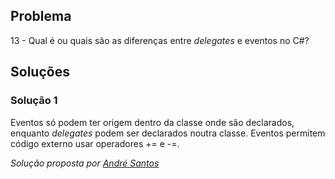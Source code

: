 ## Problema

13 - Qual é ou quais são as diferenças entre _delegates_ e eventos no C#?

## Soluções

### Solução 1

Eventos só podem ter origem dentro da classe onde são declarados, enquanto 
_delegates_ podem ser declarados noutra classe.
Eventos permitem código externo usar operadores += e -=.

*Solução proposta por [André Santos](https://github.com/Snigy24)*